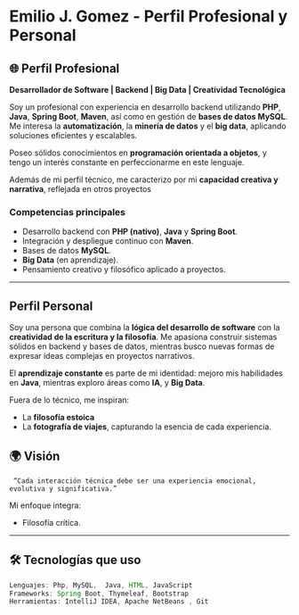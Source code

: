 # Emilio J. Gomez - Perfil Profesional y Personal

## 🌐 Perfil Profesional

**Desarrollador de Software | Backend | Big Data | Creatividad Tecnológica**

Soy un profesional con experiencia en desarrollo backend utilizando **PHP**, **Java**, **Spring Boot**, **Maven**, así como en gestión de **bases de datos MySQL**. Me interesa la **automatización**, la **minería de datos** y el **big data**, aplicando soluciones eficientes y escalables.

Poseo sólidos conocimientos en **programación orientada a objetos**, y tengo un interés constante en perfeccionarme en este lenguaje.  

Además de mi perfil técnico, me caracterizo por mi **capacidad creativa y narrativa**, reflejada en otros proyectos 

### Competencias principales
- Desarrollo backend con **PHP (nativo)**, **Java** y **Spring Boot**.
- Integración y despliegue continuo con **Maven**.
- Bases de datos **MySQL**.
-  **Big Data** (en aprendizaje).
- Pensamiento creativo y filosófico aplicado a proyectos.

---

##  Perfil Personal

Soy una persona que combina la **lógica del desarrollo de software** con la **creatividad de la escritura y la filosofía**. Me apasiona construir sistemas sólidos en backend y bases de datos, mientras busco nuevas formas de expresar ideas complejas en proyectos narrativos.

El **aprendizaje constante** es parte de mi identidad: mejoro mis habilidades en **Java**, mientras exploro áreas como **IA**, y  **Big Data**.

Fuera de lo técnico, me inspiran:
- La **filosofía estoica**
- La **fotografía de viajes**, capturando la esencia de cada experiencia.

## 🌍 Visión
```
 “Cada interacción técnica debe ser una experiencia emocional, evolutiva y significativa.”
```
Mi enfoque integra:
- Filosofía crítica.

---

## 🛠️ Tecnologías que uso

```java
Lenguajes: Php, MySQL,  Java, HTML, JavaScript
Frameworks: Spring Boot, Thymeleaf, Bootstrap
Herramientas: IntelliJ IDEA, Apache NetBeans , Git
